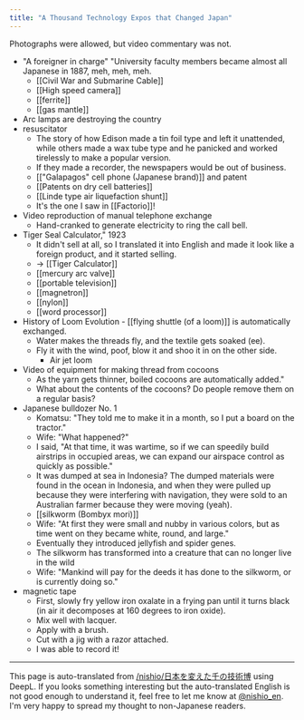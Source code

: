 ```yaml
---
title: "A Thousand Technology Expos that Changed Japan"
---
```


Photographs were allowed, but video commentary was not.

- "A foreigner in charge" "University faculty members became almost all Japanese in 1887, meh, meh, meh.
    - [[Civil War and Submarine Cable]]
    - [[High speed camera]]
    - [[ferrite]]
    - [[gas mantle]]
- Arc lamps are destroying the country
- resuscitator
    - The story of how Edison made a tin foil type and left it unattended, while others made a wax tube type and he panicked and worked tirelessly to make a popular version.
    - If they made a recorder, the newspapers would be out of business.
    - [["Galapagos" cell phone (Japanese brand)]] and patent
    - [[Patents on dry cell batteries]]
    - [[Linde type air liquefaction shunt]]
    - It's the one I saw in [[Factorio]]!
- Video reproduction of manual telephone exchange
    - Hand-cranked to generate electricity to ring the call bell.
- Tiger Seal Calculator," 1923
    - It didn't sell at all, so I translated it into English and made it look like a foreign product, and it started selling.
    - → [[Tiger Calculator]]
    - [[mercury arc valve]]
    - [[portable television]]
    - [[magnetron]]
    - [[nylon]]
    - [[word processor]]
- History of Loom Evolution
        - [[flying shuttle (of a loom)]] is automatically exchanged.
    - Water makes the threads fly, and the textile gets soaked (ee).
    - Fly it with the wind, poof, blow it and shoo it in on the other side.
        - Air jet loom
- Video of equipment for making thread from cocoons
    - As the yarn gets thinner, boiled cocoons are automatically added."
    - What about the contents of the cocoons? Do people remove them on a regular basis?
- Japanese bulldozer No. 1
    - Komatsu: "They told me to make it in a month, so I put a board on the tractor."
    - Wife: "What happened?"
    - I said, "At that time, it was wartime, so if we can speedily build airstrips in occupied areas, we can expand our airspace control as quickly as possible."
    - It was dumped at sea in Indonesia? The dumped materials were found in the ocean in Indonesia, and when they were pulled up because they were interfering with navigation, they were sold to an Australian farmer because they were moving (yeah).
    - [[silkworm (Bombyx mori)]]
    - Wife: "At first they were small and nubby in various colors, but as time went on they became white, round, and large."
    - Eventually they introduced jellyfish and spider genes.
    - The silkworm has transformed into a creature that can no longer live in the wild
    - Wife: "Mankind will pay for the deeds it has done to the silkworm, or is currently doing so."
- magnetic tape
    - First, slowly fry yellow iron oxalate in a frying pan until it turns black (in air it decomposes at 160 degrees to iron oxide).
    - Mix well with lacquer.
    - Apply with a brush.
    - Cut with a jig with a razor attached.
    - I was able to record it!
---
This page is auto-translated from [/nishio/日本を変えた千の技術博](https://scrapbox.io/nishio/日本を変えた千の技術博) using DeepL. If you looks something interesting but the auto-translated English is not good enough to understand it, feel free to let me know at [@nishio_en](https://twitter.com/nishio_en). I'm very happy to spread my thought to non-Japanese readers.